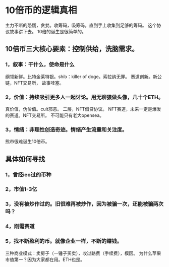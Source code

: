 # 10倍币的逻辑真相
主力不断的恐慌，贪婪。收筹码，吸筹码，直到手上收集到足够的筹码。
这个协议故事讲下去。
10倍的诞生是很简单的。

## 10倍币三大核心要素：控制供给，洗脑需求。
### 1，叙事：干什么，使命是什么
纲领新鲜。比特金莱特银。shib：killer of doge。索拉纳无罪。
赛道创新。新公链，NFT交易所，
故事哇塞。

### 2，价值：持续吸引更多人一起讨论。用无聊猿做头像，几十个ETH。
真价值，伪价值。cult邪恶。
二层，NFT借贷协议。
NFT赛道，未来一定是爆发的赛道。NFT交易所。
不可能只有老大opensea。

### 3，情绪：非理性创造奇迹。情绪产生流量和关注度。
熊市很难诞生10倍币。


## 具体如何寻找
### 1，曾经ieo过的币种
### 2，市值1-3亿
### 3，没有被炒作过的。旧很难再被炒作，因为被骗一次，还能被骗两次吗？
### 4，刚需赛道
### 5，找不断盈利的币。就像企业一样，不断的赚钱。
三种商业模式：卖房子（一锤子买卖），收过路费（手续费），模因。
为什么苹果市值第一？因为大家都在用。ETH也是。